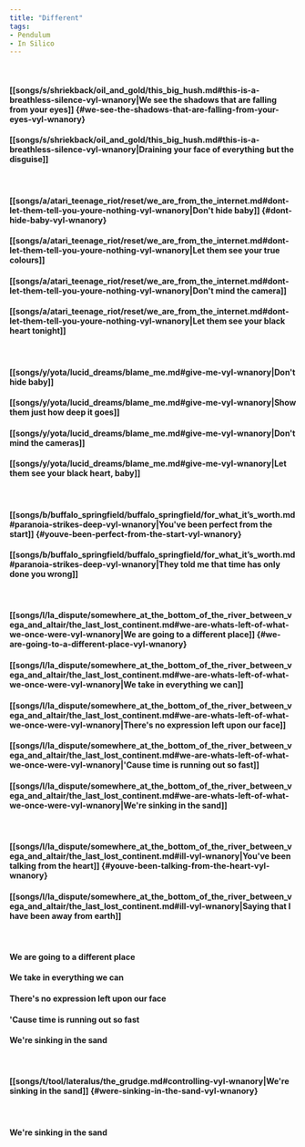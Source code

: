 ```yaml
---
title: "Different"
tags:
- Pendulum
- In Silico
---
```

&nbsp;
#### [[songs/s/shriekback/oil_and_gold/this_big_hush.md#this-is-a-breathless-silence-vyl-wnanory|We see the shadows that are falling from your eyes]] {#we-see-the-shadows-that-are-falling-from-your-eyes-vyl-wnanory}
#### [[songs/s/shriekback/oil_and_gold/this_big_hush.md#this-is-a-breathless-silence-vyl-wnanory|Draining your face of everything but the disguise]]
&nbsp;
#### [[songs/a/atari_teenage_riot/reset/we_are_from_the_internet.md#dont-let-them-tell-you-youre-nothing-vyl-wnanory|Don't hide baby]] {#dont-hide-baby-vyl-wnanory}
#### [[songs/a/atari_teenage_riot/reset/we_are_from_the_internet.md#dont-let-them-tell-you-youre-nothing-vyl-wnanory|Let them see your true colours]]
#### [[songs/a/atari_teenage_riot/reset/we_are_from_the_internet.md#dont-let-them-tell-you-youre-nothing-vyl-wnanory|Don't mind the camera]]
#### [[songs/a/atari_teenage_riot/reset/we_are_from_the_internet.md#dont-let-them-tell-you-youre-nothing-vyl-wnanory|Let them see your black heart tonight]]
&nbsp;
#### [[songs/y/yota/lucid_dreams/blame_me.md#give-me-vyl-wnanory|Don't hide baby]]
#### [[songs/y/yota/lucid_dreams/blame_me.md#give-me-vyl-wnanory|Show them just how deep it goes]]
#### [[songs/y/yota/lucid_dreams/blame_me.md#give-me-vyl-wnanory|Don't mind the cameras]]
#### [[songs/y/yota/lucid_dreams/blame_me.md#give-me-vyl-wnanory|Let them see your black heart, baby]]
&nbsp;
#### [[songs/b/buffalo_springfield/buffalo_springfield/for_what_it’s_worth.md#paranoia-strikes-deep-vyl-wnanory|You've been perfect from the start]] {#youve-been-perfect-from-the-start-vyl-wnanory}
#### [[songs/b/buffalo_springfield/buffalo_springfield/for_what_it’s_worth.md#paranoia-strikes-deep-vyl-wnanory|They told me that time has only done you wrong]]
&nbsp;
#### [[songs/l/la_dispute/somewhere_at_the_bottom_of_the_river_between_vega_and_altair/the_last_lost_continent.md#we-are-whats-left-of-what-we-once-were-vyl-wnanory|We are going to a different place]] {#we-are-going-to-a-different-place-vyl-wnanory}
#### [[songs/l/la_dispute/somewhere_at_the_bottom_of_the_river_between_vega_and_altair/the_last_lost_continent.md#we-are-whats-left-of-what-we-once-were-vyl-wnanory|We take in everything we can]]
#### [[songs/l/la_dispute/somewhere_at_the_bottom_of_the_river_between_vega_and_altair/the_last_lost_continent.md#we-are-whats-left-of-what-we-once-were-vyl-wnanory|There's no expression left upon our face]]
#### [[songs/l/la_dispute/somewhere_at_the_bottom_of_the_river_between_vega_and_altair/the_last_lost_continent.md#we-are-whats-left-of-what-we-once-were-vyl-wnanory|'Cause time is running out so fast]]
#### [[songs/l/la_dispute/somewhere_at_the_bottom_of_the_river_between_vega_and_altair/the_last_lost_continent.md#we-are-whats-left-of-what-we-once-were-vyl-wnanory|We're sinking in the sand]]
&nbsp;
#### [[songs/l/la_dispute/somewhere_at_the_bottom_of_the_river_between_vega_and_altair/the_last_lost_continent.md#ill-vyl-wnanory|You've been talking from the heart]] {#youve-been-talking-from-the-heart-vyl-wnanory}
#### [[songs/l/la_dispute/somewhere_at_the_bottom_of_the_river_between_vega_and_altair/the_last_lost_continent.md#ill-vyl-wnanory|Saying that I have been away from earth]]
&nbsp;
#### We are going to a different place
#### We take in everything we can
#### There's no expression left upon our face
#### 'Cause time is running out so fast
#### We're sinking in the sand
&nbsp;
#### [[songs/t/tool/lateralus/the_grudge.md#controlling-vyl-wnanory|We're sinking in the sand]] {#were-sinking-in-the-sand-vyl-wnanory}
&nbsp;
#### We're sinking in the sand
